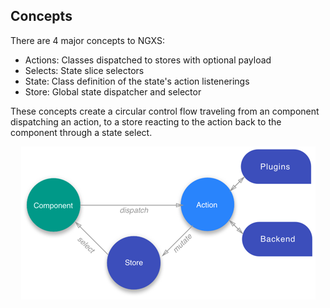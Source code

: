 ## Concepts
There are 4 major concepts to NGXS:

- Actions: Classes dispatched to stores with optional payload
- Selects: State slice selectors
- State: Class definition of the state's action listenerings
- Store: Global state dispatcher and selector

These concepts create a circular control flow traveling from an component
dispatching an action, to a store reacting to the action back to the component
through a state select.

<p align="center">
  <img src="../assets/diagram.png">
</p>
